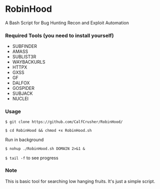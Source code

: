 # RobinHood
A Bash Script for Bug Hunting Recon and Exploit Automation

### Required Tools (you need to install yourself)

- SUBFINDER
- AMASS
- SUBLIST3R
- WAYBACKURLS
- HTTPX
- GXSS
- GF
- DALFOX
- GOSPIDER
- SUBJACK
- NUCLEI

### Usage

`$ git clone https://github.com/CalfCrusher/RobinHood/`

`$ cd RobinHood && chmod +x RobinHood.sh`

Run in background

`$ nohup ./RobinHood.sh DOMAIN 2>&1 &`

`$ tail -f` to see progress

### Note
This is basic tool for searching low hanging fruits. It's just a simple script.
